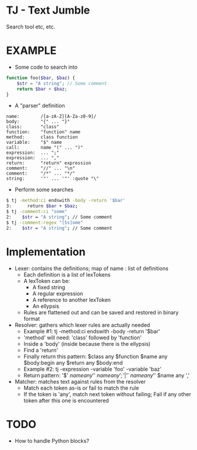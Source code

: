 # TJ - Text Jumble

Search tool etc, etc.

# EXAMPLE

 - Some code to search into
```php
function foo($bar, $baz) {
    $str = "A string"; // Some comment
    return $bar + $baz;
}
```

 - A "parser" definition
```
name:        /[a-zA-Z][A-Za-z0-9]/
body:        "{" ... "}"
class:       "class"
function:    "function" name
method:      class function
variable:    "$" name
call:        name "(" ... ")"
expression:  ... ";"
expression:  ... ","
return:      "return" expression
comment:     "//" ... "\n"
comment:     "/*" ... "*/"
string:      '"' ... '"' :quote "\"
```

 - Perform some searches
```bash
$ tj -method:ci endswith -body -return '$bar'
3:      return $bar + $baz;
$ tj -comment:ci "some"
2:    $str = "A string"; // Some comment
$ tj -comment:regex "[Ss]ome"
2:    $str = "A string"; // Some comment
```

# Implementation

 - Lexer: contains the definitions; map of name : list of definitions
   - Each definition is a list of lexTokens 
   - A lexToken can be:
     - A fixed string
     - A regular expression
     - A reference to another lexToken
     - An ellypsis
   - Rules are flattened out and can be saved and restored in binary format
 - Resolver: gathers which lexer rules are actually needed
   - Example #1: tj -method:ci endswith -body -return '$bar'
   - 'method' will need: 'class' followed by 'function'
   - Inside a 'body' (inside because there is the ellypsis)
   - Find a 'return'
   - Finally return this pattern: $class any $function $name any $body:begin any $return any $body:end
   - Example #2: tj -expression -variable 'foo' -variable 'baz'
   - Return pattern: '$' $name any '$' $name any ';' | '$' $name any '$' $name any ','
 - Matcher: matches text against rules from the resolver
   - Match each token as-is or fail to match the rule
   - If the token is 'any', match next token without failing;
     Fail if any other token after this one is encountered

# TODO

 - How to handle Python blocks?


